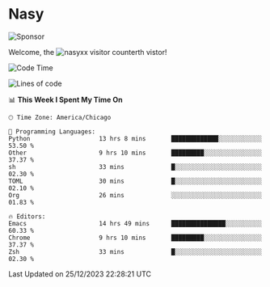 # Nasy

<!--
<p align="center">
<img height="200" src="https://github-readme-stats.vercel.app/api?username=nasyxx&count_private=true&show_icons=true&theme=dracula&include_all_commits=true"/>
<img height="200" src="https://github-readme-stats.vercel.app/api/top-langs/?username=nasyxx&theme=dracula&hide=html,jupyter+notebook&count_private=true&show_icons=true"/>
</p>

  
----------------
-->

![Sponsor](https://img.shields.io/static/v1.svg?label=Sponsor&message=%E2%9D%A4&logo=GitHub&style=flat&color=pink)
 
Welcome, the ![nasyxx visitor counter](https://count.getloli.com/get/@nasyxx?theme=rule34)th vistor!
 
<!--START_SECTION:waka-->
![Code Time](http://img.shields.io/badge/Code%20Time-4%2C163%20hrs%204%20mins-blue)

![Lines of code](https://img.shields.io/badge/From%20Hello%20World%20I%27ve%20Written-6.3%20million%20lines%20of%20code-blue)

📊 **This Week I Spent My Time On** 

```text
🕑︎ Time Zone: America/Chicago

💬 Programming Languages: 
Python                   13 hrs 8 mins       █████████████░░░░░░░░░░░░   53.50 % 
Other                    9 hrs 10 mins       █████████░░░░░░░░░░░░░░░░   37.37 % 
sh                       33 mins             █░░░░░░░░░░░░░░░░░░░░░░░░   02.30 % 
TOML                     30 mins             █░░░░░░░░░░░░░░░░░░░░░░░░   02.10 % 
Org                      26 mins             ░░░░░░░░░░░░░░░░░░░░░░░░░   01.83 % 

🔥 Editors: 
Emacs                    14 hrs 49 mins      ███████████████░░░░░░░░░░   60.33 % 
Chrome                   9 hrs 10 mins       █████████░░░░░░░░░░░░░░░░   37.37 % 
Zsh                      33 mins             █░░░░░░░░░░░░░░░░░░░░░░░░   02.30 % 
```


 Last Updated on 25/12/2023 22:28:21 UTC
<!--END_SECTION:waka-->

<!-- ![visitors](https://visitor-badge.laobi.icu/badge?page_id=nasyxx.nasyxx) -->
